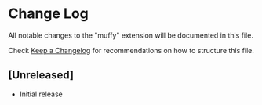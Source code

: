 # Change Log

All notable changes to the "muffy" extension will be documented in this file.

Check [Keep a Changelog](http://keepachangelog.com/) for recommendations on how to structure this file.

## [Unreleased]

- Initial release
